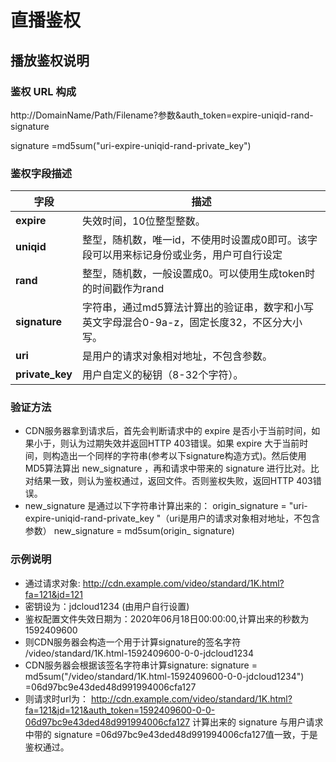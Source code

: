 # 直播鉴权

## 播放鉴权说明

### 鉴权 URL 构成

http://DomainName/Path/Filename?参数&auth_token=expire-uniqid-rand-signature

signature =md5sum("uri-expire-uniqid-rand-private_key")

### 鉴权字段描述

|字段|描述|
|---|---|
|**expire**|失效时间，10位整型整数。|
|**uniqid**|整型，随机数，唯一id，不使用时设置成0即可。该字段可以用来标记身份或业务，用户可自行设定|
|**rand**|整型，随机数，一般设置成0。可以使用生成token时的时间戳作为rand|
|**signature**|字符串，通过md5算法计算出的验证串，数字和小写英文字母混合0-9a-z，固定长度32，不区分大小写。|
|**uri**|是用户的请求对象相对地址，不包含参数。|
|**private_key**|用户自定义的秘钥（8-32个字符）。|

### 验证方法

- CDN服务器拿到请求后，首先会判断请求中的 expire 是否小于当前时间，如果小于，则认为过期失效并返回HTTP 403错误。如果 expire 大于当前时间，则构造出一个同样的字符串(参考以下signature构造方式)。然后使用MD5算法算出 new_signature ，再和请求中带来的 signature 进行比对。比对结果一致，则认为鉴权通过，返回文件。否则鉴权失败，返回HTTP 403错误。
- new_signature 是通过以下字符串计算出来的：
origin_signature = "uri-expire-uniqid-rand-private_key "（uri是用户的请求对象相对地址，不包含参数）
new_signature = md5sum(origin_ signature)

### 示例说明

- 通过请求对象:
http://cdn.example.com/video/standard/1K.html?fa=121&jd=121
- 密钥设为：jdcloud1234 (由用户自行设置)
- 鉴权配置文件失效日期为：2020年06月18日00:00:00,计算出来的秒数为1592409600
- 则CDN服务器会构造一个用于计算signature的签名字符
/video/standard/1K.html-1592409600-0-0-jdcloud1234
- CDN服务器会根据该签名字符串计算signature:
signature = md5sum("/video/standard/1K.html-1592409600-0-0-jdcloud1234") =06d97bc9e43ded48d991994006cfa127
- 则请求时url为：
http://cdn.example.com/video/standard/1K.html?fa=121&jd=121&auth_token=1592409600-0-0-06d97bc9e43ded48d991994006cfa127
计算出来的 signature 与用户请求中带的 signature =06d97bc9e43ded48d991994006cfa127值一致，于是鉴权通过。
